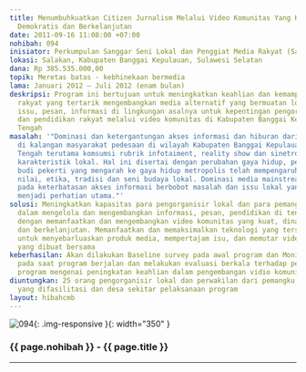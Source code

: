 ```yaml
---
title: Menumbuhkuatkan Citizen Jurnalism Melalui Video Komunitas Yang Kuat, Dinamis,
  Demokratis dan Berkelanjutan
date: 2011-09-16 11:08:00 +07:00
nohibah: 094
inisiator: Perkumpulan Sanggar Seni Lokal dan Penggiat Media Rakyat (Salanggar)
lokasi: Salakan, Kabupaten Banggai Kepulauan, Sulawesi Selatan
dana: Rp 385.535.000,00
topik: Meretas batas - kebhinekaan bermedia
lama: Januari 2012 – Juli 2012 (enam bulan)
deskripsi: Program ini bertujuan untuk meningkatkan keahlian dan kemampuan para pengorganisir
  rakyat yang tertarik mengembangkan media alternatif yang bermuatan lokal dalam mengangkat
  issu, pesan, informasi di lingkungan asalnya untuk kepentingan pengorganisasian
  dan pendidikan rakyat melalui video komunitas di Kabupaten Banggai Kepulauan. Sulawesi
  Tengah
masalah: '"Dominasi dan ketergantungan akses informasi dan hiburan dari media mainstream
  di kalangan masyarakat pedesaan di wilayah Kabupaten Banggai Kepulauan, Sulawesi
  Tengah terutama komsumsi rubrik infotaiment, reality show dan sinetron telah mewarnai
  karakteristik lokal. Hal ini disertai dengan perubahan gaya hidup, perilaku serta
  budi pekerti yang mengarah ke gaya hidup metropolis telah mempengaruhi kelestarian
  nilai, etika, tradisi dan seni budaya lokal. Dominasi media mainstream, juga berpengaruh
  pada keterbatasan akses informasi berbobot masalah dan issu lokal yang seharusnya
  menjadi perhatian utama."'
solusi: Meningkatkan kapasitas para pengorganisir lokal dan para pemangku kepentingan
  dalam mengelola dan mengembangkan informasi, pesan, pendidikan di tengah masyarakat
  dengan memanfaatkan dan mengembangkan video komunitas yang kuat, dinamis, demokratis
  dan berkelanjutan. Memanfaatkan dan memaksimalkan teknologi yang tersedia dan terjangkau
  untuk menyebarluaskan produk media, mempertajam isu, dan memutar video komunitas
  yang dibuat bersama
keberhasilan: Akan dilakukan Baseline survey pada awal program dan Monitoring Survey
  pada saat program berjalan dan melakukan evaluasi berkala terhadap penerima langsung
  program mengenai peningkatan keahlian dalam pengembangan vidio komunitas
diuntungkan: 25 orang pengorganisir lokal dan perwakilan dari pemangku kepentingan
  yang difasilitasi dan desa sekitar pelaksanaan program
layout: hibahcmb
---
```


![094](/static/img/hibahcmb/094.png){: .img-responsive }{: width="350" }

### {{ page.nohibah }} - {{ page.title }}

---
